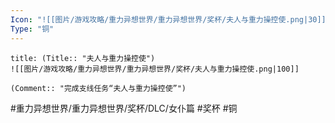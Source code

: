 ```yaml
---
Icon: "![[图片/游戏攻略/重力异想世界/重力异想世界/奖杯/夫人与重力操控使.png|30]]"
Type: "铜"
---
```

```ad-common-bronze-trophy
title: (Title:: "夫人与重力操控使")
![[图片/游戏攻略/重力异想世界/重力异想世界/奖杯/夫人与重力操控使.png|100]]

(Comment:: "完成支线任务“夫人与重力操控使”")
```

#重力异想世界/重力异想世界/奖杯/DLC/女仆篇 #奖杯 #铜

